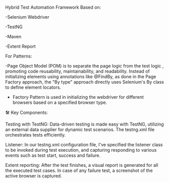 Hybrid Test Automation Framework Based on:

-Selenium Webdriver

-TestNG

-Maven

-Extent Report

For Patterns:

-Page Object Model (POM) is to separate the page logic from the test logic , promoting code reusability, maintainability, and readability. Instead of initializing elements using annotations like @FindBy, as done in the Page Factory approach, the "By type" approach directly uses Selenium's By class to define element locators.

- Factory Pattern is used in initializing the webdriver for different browsers based on a specified browser type.

🛠️ Key Components:

Testing with TestNG: Data-driven testing is made easy with TestNG, utilizing an external data supplier for dynamic test scenarios. The testng.xml file orchestrates tests efficiently.

Listener: In our testng.xml configuration file, I've specified the listener class to be invoked during test execution, and capturing responding to various events such as test start, success and failure.

Extent reporting: After the test finishes, a visual report is generated for all the executed test cases. In case of any failure test, a screenshot of the active browser is captured. 
